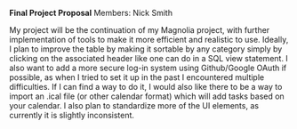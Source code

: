 **Final Project Proposal**
Members: Nick Smith

My project will be the continuation of my Magnolia project, with further implementation of tools to make it more efficient and realistic to use. Ideally, I plan to improve the table by making it sortable by any category simply by clicking on the associated header like one can do in a SQL view statement. I also want to add a more secure log-in system using Github/Google OAuth if possible, as when I tried to set it up in the past I encountered multiple difficulties. If I can find a way to do it, I would also like there to  be a way to import an .ical file (or other calendar format) which will add tasks based on your calendar. I also plan to standardize more of the UI elements, as currently it is slightly inconsistent.